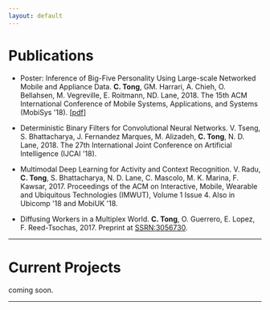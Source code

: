 ```yaml
---
layout: default
---
```


# [](#nn)Publications 

* Poster: Inference of Big-Five Personality Using Large-scale Networked Mobile
and Appliance Data. __C. Tong__, GM. Harrari, A. Chieh, O. Bellahsen, M. Vegreville, E. Roitmann, ND. Lane, 2018. The 15th ACM International Conference of Mobile Systems, Applications, and Systems (MobiSys '18). [[pdf](https://dl.acm.org/citation.cfm?id=3210823)]

* Deterministic Binary Filters for Convolutional Neural Networks. V. Tseng, S. Bhattacharya, J. Fernandez Marques, M. Alizadeh, __C. Tong__, N. D. Lane, 2018. The 27th International Joint Conference on Artificial Intelligence (IJCAI '18).

* Multimodal Deep Learning for Activity and Context Recognition. V. Radu, __C. Tong__, S. Bhattacharya, N. D. Lane, C. Mascolo, M. K. Marina, F. Kawsar, 2017. Proceedings of the ACM on Interactive, Mobile, Wearable and Ubiquitous Technologies (IMWUT), Volume 1 Issue 4. Also in Ubicomp '18 and MobiUK '18. 

* Diffusing Workers in a Multiplex World. __C. Tong__, O. Guerrero, E. Lopez, F. Reed-Tsochas, 2017. Preprint at [SSRN:3056730](https://papers.ssrn.com/sol3/papers.cfm?abstract_id=3056730). 
***

# [](#nn)Current Projects
coming soon. 


***

